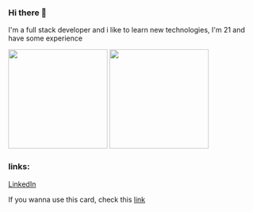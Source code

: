 ### Hi there 👋

I'm a full stack developer and i like to learn new technologies, I'm 21 and have some experience

<img height="200em" src="https://github-readme-stats.vercel.app/api?username=Alex-Ferreira-Santos&show_icons=true&theme=algolia&include_all_commits=true&count_private=true"/>
<img height="200em" src="https://github-readme-stats.vercel.app/api/top-langs/?username=Alex-Ferreira-Santos&layout=compact&langs_count=8&theme=algolia&count_private=true"/>
  
### links:

[LinkedIn](https://www.linkedin.com/in/alex-ferreira-santos-/) <br>

If you wanna use this card, check this [link](https://github.com/anuraghazra/github-readme-stats)
